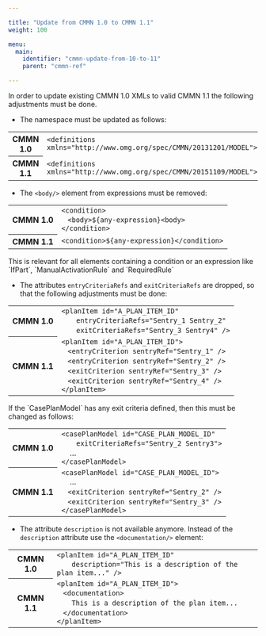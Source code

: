 ```yaml
---

title: "Update from CMMN 1.0 to CMMN 1.1"
weight: 100

menu:
  main:
    identifier: "cmmn-update-from-10-to-11"
    parent: "cmmn-ref"

---
```


In order to update existing CMMN 1.0 XMLs to valid CMMN 1.1 the following adjustments must be done.

* The namespace must be updated as follows:
<table class="table table-striped">
  <tr>
    <th>CMMN 1.0</th>
    <td><code>&lt;definitions xmlns="http://www.omg.org/spec/CMMN/20131201/MODEL"&gt;</code></td>
  </tr>
  <tr>
    <th>CMMN 1.1</th>
    <td><code>&lt;definitions xmlns="http://www.omg.org/spec/CMMN/20151109/MODEL"&gt;</code></td>
  </tr>
</table>

* The `<body/>` element from expressions must be removed:
<table class="table table-striped">
  <tr>
    <th>CMMN 1.0</th>
    <td>
      <code>&lt;condition&gt;</code>
      <br>&nbsp;&nbsp;
      <code>&lt;body&gt;${any-expression}&lt;body&gt;</code>
      <br>
      <code>&lt;/condition&gt;</code>
    </td>
  </tr>
  <tr>
    <th>CMMN 1.1</th>
    <td>
      <code>&lt;condition&gt;${any-expression}&lt;/condition&gt;</code>
    </td>
  </tr>
</table>
This is relevant for all elements containing a condition or an expression like `IfPart`, `ManualActivationRule` and `RequiredRule`

* The attributes `entryCriteriaRefs` and `exitCriteriaRefs` are dropped, so that the following adjustments must be done:
<table class="table table-striped">
  <tr>
    <th>CMMN 1.0</th>
    <td>
      <code>&lt;planItem id="A_PLAN_ITEM_ID"</code>
      <br>&nbsp;&nbsp;&nbsp;&nbsp;&nbsp;&nbsp;
      <code>entryCriteriaRefs="Sentry_1 Sentry_2"</code>
      <br>&nbsp;&nbsp;&nbsp;&nbsp;&nbsp;&nbsp;
      <code>exitCriteriaRefs="Sentry_3 Sentry4" /&gt;</code>
    </td>
  </tr>
  <tr>
    <th>CMMN 1.1</th>
    <td>
      <code>&lt;planItem id="A_PLAN_ITEM_ID"&gt;</code>
      <br>&nbsp;&nbsp;
      <code>&lt;entryCriterion sentryRef="Sentry_1" /&gt;</code>
      <br>&nbsp;&nbsp;
      <code>&lt;entryCriterion sentryRef="Sentry_2" /&gt;</code>
      <br>&nbsp;&nbsp;
      <code>&lt;exitCriterion sentryRef="Sentry_3" /&gt;</code>
      <br>&nbsp;&nbsp;
      <code>&lt;exitCriterion sentryRef="Sentry_4" /&gt;</code>
      <br>
      <code>&lt;/planItem&gt;</code>
    </td>
  </tr>
</table>
If the `CasePlanModel` has any exit criteria defined, then this must be changed as follows:
<table class="table table-striped">
  <tr>
    <th>CMMN 1.0</th>
    <td>
      <code>&lt;casePlanModel id="CASE_PLAN_MODEL_ID"</code>
      <br>&nbsp;&nbsp;&nbsp;&nbsp;&nbsp;&nbsp;
      <code>exitCriteriaRefs="Sentry_2 Sentry3"&gt;</code>
      <br>&nbsp;&nbsp;&nbsp;&nbsp;...
      <br>
      <code>&lt;/casePlanModel&gt;</code>
    </td>
  </tr>
  <tr>
    <th>CMMN 1.1</th>
    <td>
      <code>&lt;casePlanModel id="CASE_PLAN_MODEL_ID"&gt;</code>
      <br>&nbsp;&nbsp;&nbsp;&nbsp;...
      <br>&nbsp;&nbsp;
      <code>&lt;exitCriterion sentryRef="Sentry_2" /&gt;</code>
      <br>&nbsp;&nbsp;
      <code>&lt;exitCriterion sentryRef="Sentry_3" /&gt;</code>
      <br>
      <code>&lt;/casePlanModel&gt;</code>
    </td>
  </tr>
</table>

* The attribute `description` is not available anymore. Instead of the `description` attribute use the `<documentation/>` element:
<table class="table table-striped">
  <tr>
    <th>CMMN 1.0</th>
    <td>
      <code>&lt;planItem id="A_PLAN_ITEM_ID"</code>
      <br>&nbsp;&nbsp;&nbsp;&nbsp;&nbsp;&nbsp;
      <code>description="This is a description of the plan item..." /&gt;</code>
    </td>
  </tr>
  <tr>
    <th>CMMN 1.1</th>
    <td>
      <code>&lt;planItem id="A_PLAN_ITEM_ID"&gt;</code>
      <br>&nbsp;&nbsp;
      <code>&lt;documentation&gt;</code>
      <br>&nbsp;&nbsp;&nbsp;&nbsp;&nbsp;&nbsp;
      <code>This is a description of the plan item...</code>
      <br>&nbsp;&nbsp;
      <code>&lt;/documentation&gt;</code>
      <br>
      <code>&lt;/planItem&gt;</code>
    </td>
  </tr>
</table>

